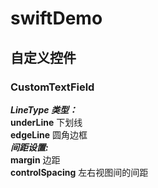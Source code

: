 # swiftDemo

## 自定义控件
### CustomTextField
***LineType 类型：***
<br>    **underLine** 下划线 
<br>    **edgeLine** 圆角边框
<br> ***间距设置:***
<br>    **margin** 边距
<br>    **controlSpacing** 左右视图间的间距
